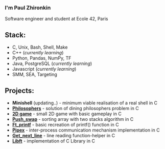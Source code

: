 ### I'm Paul Zhironkin

Software engineer
and student at Ecole 42, Paris

## Stack:

* C, Unix, Bash, Shell, Make
* C++ (*currently learning*)
* Python, Pandas, NumPy, TF
* Java, PostgreSQL (*currently learning*)
* Javascript (*currently learning*)
* SMM, SEA, Targeting

## Projects:

* **Minishell** (updating..) - minimum viable realisation of a real shell in C
* [**Philosophers**](https://github.com/paulzhironkin/philosophers) - solution of dining philosophers problem in C
* [**2D game**](https://github.com/paulzhironkin/so_long) - small 2D game with basic gameplay in C
* [**Push_swap**](https://github.com/paulzhironkin/push_swap) - sorting array with two stacks algorithm in C
* [**Ft_printf**](https://github.com/paulzhironkin/ft_printf) - basic recreation of printf() function in C
* [**Pipex**](https://github.com/paulzhironkin/pipex) - inter-process communication mechanism implementation in C
* [**Get_next_line**](https://github.com/paulzhironkin/get_next_line) - line reading function-helper in C
* [**Libft**](https://github.com/paulzhironkin/libft) - implementation of C Library in C







